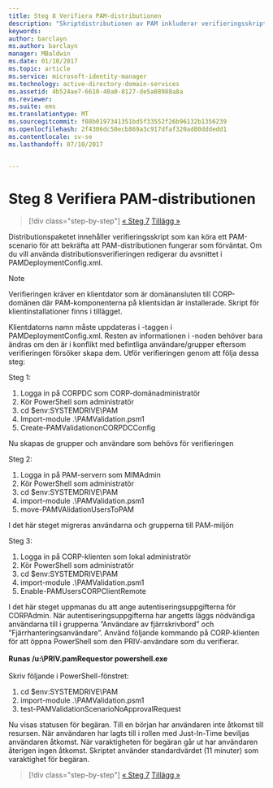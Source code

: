 ```yaml
---
title: Steg 8 Verifiera PAM-distributionen
description: "Skriptdistributionen av PAM inkluderar verifieringsskript som kan köra ett PAM-scenario som verifierar att PAM-distributionen fungerar som förväntat."
keywords: 
author: barclayn
ms.author: barclayn
manager: MBaldwin
ms.date: 01/10/2017
ms.topic: article
ms.service: microsoft-identity-manager
ms.technology: active-directory-domain-services
ms.assetid: 4b524ae7-6610-40a0-8127-de5a08988a8a
ms.reviewer: 
ms.suite: ems
ms.translationtype: MT
ms.sourcegitcommit: f08b0197341351bd5f33552f26b96132b1356239
ms.openlocfilehash: 2f4306dc50ecb869a3c917dfaf320ad80dddedd1
ms.contentlocale: sv-se
ms.lasthandoff: 07/10/2017


---
```


# Steg 8 Verifiera PAM-distributionen
<a id="step-8-pam-deployment-verification" class="xliff"></a>

>[!div class="step-by-step"]
[« Steg 7](sp1-step7-setup-sidhistory-sidfiltering.md)
[Tillägg »](sp1-pam-deployment-addendum.md)

Distributionspaketet innehåller verifieringsskript som kan köra ett PAM-scenario för att bekräfta att PAM-distributionen fungerar som förväntat.
Om du vill använda distributionsverifieringen redigerar du avsnittet <PamValidation/> i PAMDeploymentConfig.xml.

>[!NOTE]
>Verifieringen kräver en klientdator som är domänansluten till CORP-domänen där PAM-komponenterna på klientsidan är installerade. Skript för klientinstallationer finns i tillägget.

Klientdatorns namn måste uppdateras i <PAMValidationClient/>-taggen i PAMDeploymentConfig.xml. Resten av informationen i <PAMValidation/>-noden behöver bara ändras om den är i konflikt med befintliga användare/grupper eftersom verifieringen försöker skapa dem.
Utför verifieringen genom att följa dessa steg:

Steg 1:

1. Logga in på CORPDC som CORP-domänadministratör
2. Kör PowerShell som administratör
3. cd $env:SYSTEMDRIVE\PAM
4. Import-module .\PAMValidation.psm1
5. Create-PAMValidationonCORPDCConfig

Nu skapas de grupper och användare som behövs för verifieringen

Steg 2:

1. Logga in på PAM-servern som MIMAdmin
2. Kör PowerShell som administratör
3. cd $env:SYSTEMDRIVE\PAM
4. import-module .\PAMValidation.psm1
5. move-PAMVAlidationUsersToPAM

I det här steget migreras användarna och grupperna till PAM-miljön

Steg 3:

1. Logga in på CORP-klienten som lokal administratör
2. Kör PowerShell som administratör
3. cd $env:SYSTEMDRIVE\PAM
4. import-module .\PAMValidation.psm1
5. Enable-PAMUsersCORPClientRemote


I det här steget uppmanas du att ange autentiseringsuppgifterna för CORPAdmin. När autentiseringsuppgifterna har angetts läggs nödvändiga användarna till i grupperna ”Användare av fjärrskrivbord” och ”Fjärrhanteringsanvändare”.
Använd följande kommando på CORP-klienten för att öppna PowerShell som den PRIV-användare som du verifierar. </br></br>
**Runas /u:<PRIV domain>\PRIV.pamRequestor powershell.exe**  </br></br>
Skriv följande i PowerShell-fönstret:

1. cd $env:SYSTEMDRIVE\PAM
2. import-module .\PAMValidation.psm1
3. test-PAMValidationScenarioNoApprovalRequest


  Nu visas statusen för begäran.
  Till en början har användaren inte åtkomst till resursen. När användaren har lagts till i rollen med Just-In-Time beviljas användaren åtkomst. När varaktigheten för begäran går ut har användaren återigen ingen åtkomst.
  Skriptet använder standardvärdet (11 minuter) som varaktighet för begäran.

>[!div class="step-by-step"]
[« Steg 7](sp1-step7-setup-sidhistory-sidfiltering.md)
[Tillägg »](sp1-pam-deployment-addendum.md)

